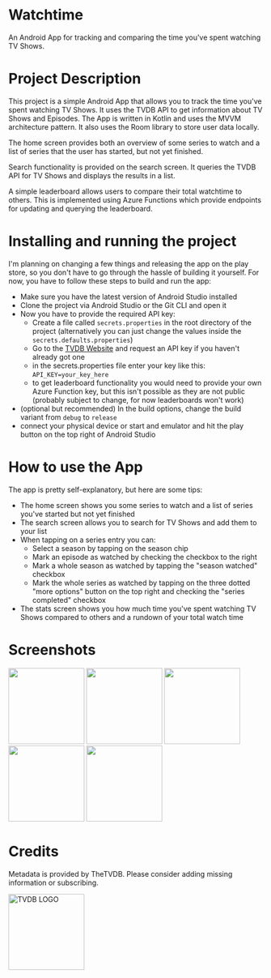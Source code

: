 # Watchtime
An Android App for tracking and comparing the time you've spent watching TV Shows.

# Project Description
This project is a simple Android App that allows you to track the time you've spent watching TV Shows. 
It uses the TVDB API to get information about TV Shows and Episodes. 
The App is written in Kotlin and uses the MVVM architecture pattern. 
It also uses the Room library to store user data locally.

The home screen provides both an overview of some series to watch and a list of series that the user has started, but not yet finished.

Search functionality is provided on the search screen.
It queries the TVDB API for TV Shows and displays the results in a list.

A simple leaderboard allows users to compare their total watchtime to others.
This is implemented using Azure Functions which provide endpoints for updating and querying the leaderboard.

# Installing and running the project
I'm planning on changing a few things and releasing the app on the play store, so you don't have to go through the hassle of building it yourself.
For now, you have to follow these steps to build and run the app:
 - Make sure you have the latest version of Android Studio installed
 - Clone the project via Android Studio or the Git CLI and open it
 - Now you have to provide the required API key:
   - Create a file called `secrets.properties` in the root directory of the project (alternatively you can just change the values inside the `secrets.defaults.properties`)
   - Go to the [TVDB Website](https://thetvdb.com/api-information) and request an API key if you haven't already got one
   - in the secrets.properties file enter your key like this: `API_KEY=your_key_here`
   - to get leaderboard functionality you would need to provide your own Azure Function key, but this isn't possible as they are not public (probably subject to change, for now leaderboards won't work)
 - (optional but recommended) In the build options, change the build variant from `debug` to `release`
 - connect your physical device or start and emulator and hit the play button on the top right of Android Studio 

# How to use the App
The app is pretty self-explanatory, but here are some tips:
 - The home screen shows you some series to watch and a list of series you've started but not yet finished
 - The search screen allows you to search for TV Shows and add them to your list
 - When tapping on a series entry you can:
   - Select a season by tapping on the season chip
   - Mark an episode as watched by checking the checkbox to the right
   - Mark a whole season as watched by tapping the "season watched" checkbox
   - Mark the whole series as watched by tapping on the three dotted "more options" button on the top right and checking the "series completed" checkbox
 - The stats screen shows you how much time you've spent watching TV Shows compared to others and a rundown of your total watch time

# Screenshots
<img src="https://github.com/lfranke42/Watchtime/assets/84925848/c2cddd06-a0d1-478a-9cc3-77959f606267" width="150"> 
<img src="https://github.com/lfranke42/Watchtime/assets/84925848/5e070f95-5a79-471b-9615-f5cb55058c7e" width="150"> 
<img src="https://github.com/lfranke42/Watchtime/assets/84925848/13235183-ceed-4189-b34b-d45277595e48" width="150"> 
<img src="https://github.com/lfranke42/Watchtime/assets/84925848/283b17e6-a6d1-4f1b-8295-c4ece489a292" width="150"> 
<img src="https://github.com/lfranke42/Watchtime/assets/84925848/90cf5cdb-0bc7-4ad4-b4a5-07875f365b46" width="150"> 

# Credits
Metadata is provided by TheTVDB. 
Please consider adding missing information or subscribing.

<picture>
  <source media="(prefers-color-scheme: light)" srcset="https://github.com/lfranke42/Watchtime/assets/84925848/a8e9d673-bec7-4d35-b650-096aa02a2907">
  <source media="(prefers-color-scheme: dark)" srcset="https://github.com/lfranke42/Watchtime/assets/84925848/21c71ec5-19e2-4a83-80f1-c68287902df1">
  <img alt="TVDB LOGO" src="https://github.com/lfranke42/Watchtime/assets/84925848/21c71ec5-19e2-4a83-80f1-c68287902df1" width="150px">
</picture>
